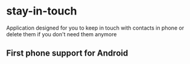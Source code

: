 # stay-in-touch
Application designed for you to keep in touch with contacts in phone or delete them if you don't need them anymore

## First phone support for Android
